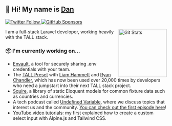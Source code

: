## 🦒 Hi! My name is [Dan](https://twitter.com/danjharrin)

<p>
  <a href="https://twitter.com/danjharrin">
    <img alt="Twitter Follow" src="https://img.shields.io/twitter/follow/danjharrin?style=for-the-badge">
  </a>

  <a href="https://github.com/sponsors/danharrin">
    <img alt="GitHub Sponsors" src="https://img.shields.io/static/v1?label=Sponsor&message=%E2%9D%A4&logo=GitHub&style=for-the-badge">
  </a>
</p>

<a href="https://github.com/danharrin"><img alt="Git Stats" src="https://github-readme-stats.vercel.app/api?username=danharrin&show_icons=true" align="right" height="150" /></a>

I am a full-stack Laravel developer, working heavily with the TALL stack.

### 📦 I'm currently working on...
- [Envault](https://envault.dev), a tool for securely sharing .env credentials with your team.
- The [TALL Preset](https://github.com/laravel-frontend-presets/tall) with [Liam Hammett](https://github.com/imliam) and [Ryan Chandler](https://github.com/ryangjchandler), which has now been used over 20,000 times by developers who need a jumpstart into their next TALL stack project.
- [Squire](https://github.com/danharrin/squire), a library of static Eloquent models for common fixture data such as countries and currencies.
- A tech podcast called [Undefined Variable](https://undefined-variable.transistor.fm), where we discuss topics that interest us and the community. [You can check out the first episode here](https://undefined-variable.transistor.fm/1)!
- [YouTube video tutorials](https://youtube.com/channel/UCXpwqLsgBnot6Qz9swdlbZA): my first explained how to create a custom select input with Alpine.js and Tailwind CSS.
